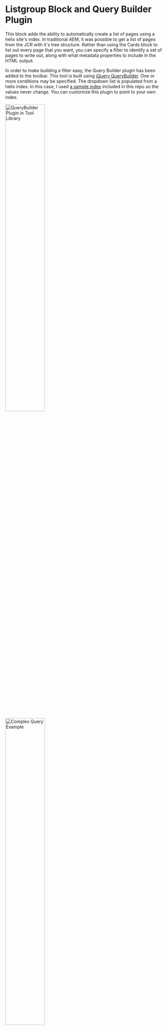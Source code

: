 # Listgroup Block and Query Builder Plugin
This block adds the ability to automatically create a list of pages using a helix site's index. In traditional AEM, it was possible to get a list of pages from the JCR with it's tree structure. Rather than using the Cards block to list out every page that you want, you can specify a filter to identify a set of pages to write out, along with what metadata properties to include in the HTML output.



In order to make building a filter easy, the Query Builder plugin has been added to the toolbar. This tool is built using [jQuery QueryBuilder](https://querybuilder.js.org/). One or more conditions may be specified. The dropdown list is populated from a helix index. In this case, I used [a sample index](https://main--latimk-sandbox--latimk.aem.live/tools/querybuilder/sample-index.json) included in this repo so the values never change. You can customize this plugin to point to your own index. 

<p float="left">
  <img src="https://github.com/latimk/latimk-sandbox/blob/main/documentation/images/QueryBuilderInToolbar.png" width="50%" alt="QueryBuilder Plugin in Tool Library">
  <img src="https://github.com/latimk/latimk-sandbox/blob/main/documentation/images/ComplexQuery.png" width="50%" alt="Complex Query Example">
</p>

<figure>
  <img src="https://github.com/latimk/latimk-sandbox/blob/main/documentation/images/QueryBuilderInToolbar.png" width="400" alt="QueryBuilder Plugin in Tool Library">
  <figcaption>QueryBuilder Tool in the Sidekick</figcaption>
</figure>

<figure>
  <img src="https://github.com/latimk/latimk-sandbox/blob/main/documentation/images/QueryBuilderPropertiesDropdown.png" width="350" alt="QueryBuilder Properties Dropdown">
  <figcaption>Properties Dropdown populated from Index</figcaption>
</figure>

<figure>
  <img src="https://github.com/latimk/latimk-sandbox/blob/main/documentation/images/SimpleQuery.png" width="350" alt="Simple Query Example">
  <figcaption>Example of a Simple Query to find pages under /videos</figcaption>
</figure>

<figure>
  <img src="https://github.com/latimk/latimk-sandbox/blob/main/documentation/images/ComplexQuery.png" width="350" alt="Complex Query Example">
  <figcaption>Complex Query Utilizing AND's and OR's</figcaption>
</figure>

<figure>
  <img src="https://github.com/latimk/latimk-sandbox/blob/main/documentation/images/ListgroupBlock.png" width="400" alt="Query in Listgroup Block">
  <figcaption>Query Object in a Listgroup Block</figcaption>
</figure>


## Environments
- Preview: https://main--latimk-sandbox--latimk.aem.page/
- Live: https://main--latimk-sandbox--latimk.aem.live/

## Documentation

Before using the aem-boilerplate, we recommand you to go through the documentation on https://www.aem.live/docs/ and more specifically:
1. [Developer Tutorial](https://www.aem.live/developer/tutorial)
2. [The Anatomy of a Project](https://www.aem.live/developer/anatomy-of-a-project)
3. [Web Performance](https://www.aem.live/developer/keeping-it-100)
4. [Markup, Sections, Blocks, and Auto Blocking](https://www.aem.live/developer/markup-sections-blocks)

## Installation

```sh
npm i
```

## Linting

```sh
npm run lint
```

## Local development

1. Create a new repository based on the `aem-boilerplate` template and add a mountpoint in the `fstab.yaml`
1. Add the [AEM Code Sync GitHub App](https://github.com/apps/aem-code-sync) to the repository
1. Install the [AEM CLI](https://github.com/adobe/helix-cli): `npm install -g @adobe/aem-cli`
1. Start AEM Proxy: `aem up` (opens your browser at `http://localhost:3000`)
1. Open the `{repo}` directory in your favorite IDE and start coding :)